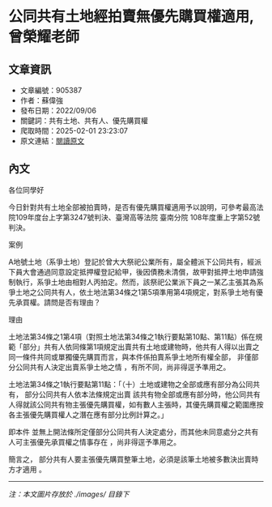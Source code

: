 # 公同共有土地經拍賣無優先購買權適用,曾榮耀老師

## 文章資訊
- 文章編號：905387
- 作者：蘇偉強
- 發布日期：2022/09/06
- 關鍵詞：共有土地、共有人、優先購買權
- 爬取時間：2025-02-01 23:23:07
- 原文連結：[閱讀原文](https://real-estate.get.com.tw/Columns/detail.aspx?no=905387)

## 內文


各位同學好


今日針對共有土地全部被拍賣時，是否有優先購買權適用予以說明，可參考最高法院109年度台上字第3247號判決、臺灣高等法院 臺南分院 108年度重上字第52號判決。


案例


A地號土地（系爭土地）登記於曾大大祭祀公業所有，屬全體派下公同共有，經派下員大會通過同意設定抵押權登記給甲，後因債務未清償，故甲對抵押土地申請強制執行，系爭土地由相對人丙拍定。然而，該祭祀公業派下員之一某乙主張其為系爭土地之公同共有人，依土地法第34條之1第5項準用第4項規定，對系爭土地有優先承買權。請問是否有理由？


理由


土地法第34條之1第4項（對照土地法第34條之1執行要點第10點、第11點）係在規範「部分」共有人依同條第1項規定出賣共有土地或建物時，他共有人得以出賣之同一條件共同或單獨優先購買而言，與本件係拍賣系爭土地所有權全部，
非僅部分公同共有人決定出賣系爭土地之情
，有所不同，尚非得逕予準用之。


土地法第34條之1執行要點第11點：「（十）土地或建物之全部或應有部分為公同共有，
部分公同共有人依本法條規定出賣
該共有物全部或應有部分時，他公同共有人得就該公同共有物主張優先購買權，如有數人主張時，其優先購買權之範圍應按各主張優先購買權人之潛在應有部分比例計算之。」


即本件
並無上開法條所定僅部分公同共有人決定處分，而其他未同意處分之共有人可主張優先承買權之情事存在
，尚非得逕予準用之。


簡言之，
部分共有人要主張優先購買整筆土地，必須是該筆土地被多數決出賣時方才適用
。

---
*注：本文圖片存放於 ./images/ 目錄下*
